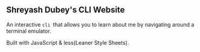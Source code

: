 ## Shreyash Dubey's CLI Website

An interactive `cli `that allows you to learn about me by navigating around a terminal emulator.

Built with JavaScript & less(Leaner Style Sheets).
